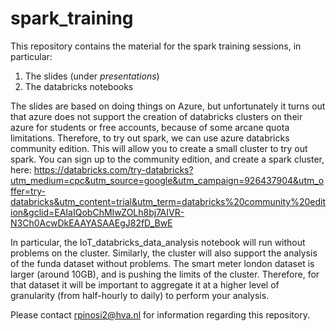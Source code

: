 # spark_training

This repository contains the material for the spark training sessions, in particular:

1. The slides (under *presentations*)
2. The databricks notebooks

The slides are based on doing things on Azure, but unfortunately it turns out that azure does not support the creation of databricks clusters on their azure for students or free accounts, because of some arcane quota limitations. Therefore, to try out spark, we can use azure databricks community edition. This will allow you to create a small cluster to try out spark. You can sign up to the community edition, and create a spark cluster, here: https://databricks.com/try-databricks?utm_medium=cpc&utm_source=google&utm_campaign=926437904&utm_offer=try-databricks&utm_content=trial&utm_term=databricks%20community%20edition&gclid=EAIaIQobChMIwZOLh8bj7AIVR-N3Ch0AcwDkEAAYASAAEgJ82fD_BwE

In particular, the IoT_databricks_data_analysis notebook will run without problems on the cluster. Similarly, the cluster will also support the analysis of the funda dataset without problems.
The smart meter london dataset is larger (around 10GB), and is pushing the limits of the cluster. Therefore, for that dataset it will be important to aggregate it at a higher level of granularity (from half-hourly to daily) to perform your analysis.

<!---
For the spark trainings, it is important to have an active subscription with azure, that you will use to create resources/load data into resources/process the data. If you don't already have an azure subscription that you want to use, you should create one using one of these steps:

1. Create a free azure account using your HVA email. See https://azure.microsoft.com/en-us/free/
2. In case you cannot do the above (because you already have an azure account on your hva email for some reason), then create a disposable email (e.g. an hotmail email, see https://outlook.live.com/) and use that to register on azure at https://azure.microsoft.com/en-us/free/

**UPDATE: do not use the azure for students subscription (see https://azure.microsoft.com/en-us/free/students/). Unfortunately, it turns out this subscription does not allow you to create databricks clusters because the quota limits for it are too low.** So use the free account (with the HVA email or with a disposable email) instead.

Once you create your azure subscription, you should visit https://portal.azure.com and login with your email and the password you chose when you created the account. After you login, you should get a welcome message and after that, you will se the main screen of the portal, which will look something like this:


![Alt text](https://github.com/riccardopinosio/spark_training/blob/master/assets/Screenshot%202020-10-23%20125638.png?sanitize=true)

On the upper left of the screen, you can use the hamburger button to open the navigation tab. If you click on 'cost management and billing', you will see the details of your subscription. If you use method 1 above to create an azure account, it will say 'azure for students' under subscriptions once you click on the billing tab:

![Alt text](https://github.com/riccardopinosio/spark_training/blob/master/assets/Screenshot%202020-10-23%20130149.png?sanitize=true)

Once you do this, you are good to go for the spark sessions.
-->

Please contact rpinosi2@hva.nl for information regarding this repository.
